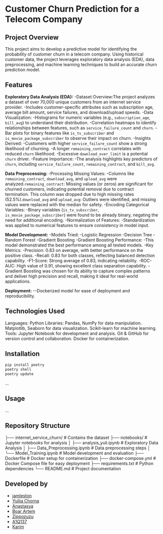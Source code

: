 # Customer Churn Prediction for a Telecom Company

## Project Overview

This project aims to develop a predictive model for identifying the probability of customer churn in a telecom company. Using historical customer data, the project leverages exploratory data analysis (EDA), data preprocessing, and machine learning techniques to build an accurate churn prediction model.

## Features

**Exploratory Data Analysis (EDA):**
-Dataset Overview:The project analyzes a dataset of over 70,000 unique customers from an internet service provider.
    -Includes customer-specific attributes such as subscription age, average bill amount, service failures, and download/upload speeds.
-Data Visualization:
    -Histograms for numeric variables (e.g., `subscription_age`, `bill_avg`) to understand their distribution.
    -Correlation heatmaps to identify relationships between features, such as `service_failure_count` and `churn`.
    -Bar plots for binary features like `is_tv_subscriber` and `is_movie_package_subscriber` to observe their impact on churn.
-Insights Derived:
    -Customers with higher `service_failure_count` show a strong likelihood of churning.
    -A longer `remaining_contract` correlates with reduced `churn` likelihood.
    -Excessive `download_over_limit` is a potential `churn` driver.
-Feature Importance:
    -The analysis highlights key predictors of `churn`, including `service_failure_count`, `remaining_contract`, and `bill_avg`.

**Data Preprocessing:**
-Processing Missing Values:
    -Columns like `remaining_contract`, `download_avg`, and `upload_avg` were analyzed.`remaining_contract`: Missing values (or zeros) are significant for churned customers, indicating potential removal due to contract termination. This column was dropped due to high missing rates (52.5%).`download_avg` and `upload_avg`: Outliers were identified, and missing values were replaced with the median for safety.
-Encoding Categorical Variables:
    -Binary variables (`is_tv_subscriber`, `is_movie_package_subscriber`) were found to be already binary, negating the need for additional encoding.
-Normalization of Features:
    -Standardization was applied to numerical features to ensure consistency in model input.

**Model Development:**
-Models Tried:
    -Logistic Regression
    -Decision Tree
    -Random Forest
    -Gradient Boosting
-Gradient Boosting Performance:
    -This model demonstrated the best performance among all tested models.
    -Key Metrics:
        -Precision: 0.83 on average, with better performance on the positive class.
        -Recall: 0.83 for both classes, reflecting balanced detection capability.
        -F1-Score: Strong average of 0.83, indicating reliability.
        -ROC-AUC: High value of 0.91, showing excellent class separation capability.
    -Gradient Boosting was chosen for its ability to capture complex patterns and deliver high precision and recall, making it ideal for real-world applications.

**Deployment:**
--Dockerized model for ease of deployment and reproducibility.


## Technologies Used

Languages: Python
Libraries:
Pandas, NumPy for data manipulation.
Matplotlib, Seaborn for data visualization.
Scikit-learn for machine learning.
Tools:
Jupyter Notebook for development and analysis.
Git & GitHub for version control and collaboration.
Docker for containerization.

## Installation

```bash
pip install poetry
poetry shell
poetry update
```
...

## Usage

...

## Repository Structure

├── internet_service_churn/       # Contains the dataset
├── notebooks/                    # Jupyter notebooks for analysis
│   ├── analysis_yuli.ipynb       # Exploratory Data Analysis
│   ├── Data_Preprocessing.ipynb  # Data preprocessing steps
│   └── Model_Training.ipynb      # Model development and evaluation
├── Dockerfile                    # Docker setup for containerization
├── docker-compose.yml            # Docker Compose file for easy deployment
├── requirements.txt              # Python dependencies
└── README.md                     # Project documentation

## Developed by
- [jamleston](https://github.com/jamleston)
- [Yuliia Chorna](https://github.com/YuliiaChorna1)
- [Anastasya](https://github.com/Anastasya2701)
- [Boar Artem](https://github.com/BoarArtem)
- [Zippozuzu](https://github.com/Zippozuzu)
- [A1Q137](https://github.com/A1Q137)
- [Karim](Karim)






